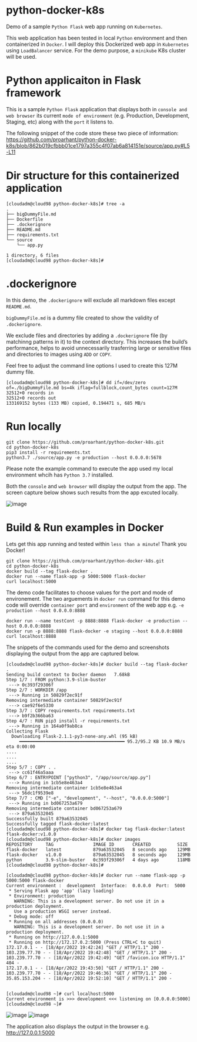 # python-docker-k8s
Demo of a sample `Python Flask` web app running on `Kubernetes`.

This web application has been tested in local `Python` environment and then containerized in `Docker`. I will deploy this Dockerized web app in `Kubernetes` using `LoadBalancer` service. For the demo purpose, a `minikube` K8s cluster will be used.

# Python applicaiton in Flask framework
This is a sample `Python Flask` application that displays both in `console and web browser` its current `mode of environment` (e.g. Production, Development, Staging, etc) along with the `port` it listens to.

The following snippet of the code store these two piece of information: 
https://github.com/proarhant/python-docker-k8s/blob/862b019cfbbb01ce1797a355c4f07ab6a814151e/source/app.py#L5-L11

# Dir structure for this containerized application
```
[cloudadm@cloud98 python-docker-k8s]# tree -a
.
├── bigDummyFile.md
├── Dockerfile
├── .dockerignore
├── README.md
├── requirements.txt
└── source
    └── app.py

1 directory, 6 files
[cloudadm@cloud98 python-docker-k8s]#
```

# .dockerignore
In this demo, the `.dockerignore` will exclude all markdown files except `README.md`.

`bigDummyFile.md` is a dummy file created to show the validity of `.dockerignore`. 

We exclude files and directories by adding a `.dockerignore` file (by matchinng patterns in it) to the context directory. This increases the build’s 
performance, helps to avoid unnecessarily trasferring large or sensitive files and directories to images using `ADD` or `COPY`.

Feel free to adjust the command line options I used to create this 127M dummy file.

```
[cloudadm@cloud98 python-docker-k8s]# dd if=/dev/zero of=./bigDummyFile.md bs=4k iflag=fullblock,count_bytes count=127M
32512+0 records in
32512+0 records out
133169152 bytes (133 MB) copied, 0.194471 s, 685 MB/s
```

# Run locally
```
git clone https://github.com/proarhant/python-docker-k8s.git
cd python-docker-k8s
pip3 install -r requirements.txt
python3.7 ./source/app.py -e production --host 0.0.0.0:5678
```

Please note the example command to execute the app used my local environment whcih has `Python 3.7` installed.

Both the `console` and `web browser` will display the output from the app. The screen capture below shows such results from the app excuted locally.

![image](https://user-images.githubusercontent.com/2681229/163913987-8b9714d6-6168-4a5f-b7f6-dae05a9c56ae.png)


# Build & Run examples in Docker
Lets get this app running and tested within `less than a minute`! Thank you Docker!

```
git clone https://github.com/proarhant/python-docker-k8s.git
cd python-docker-k8s
docker build --tag flask-docker .
docker run --name flask-app -p 5000:5000 flask-docker
curl localhost:5000
```

The demo code facilitates to choose values for the port and mode of environement.
The two arguements in `docker run` command for this demo code will override `container port` and `environment` of the web app e.g. `-e production --host 0.0.0.0:8888`

```
docker run --name testCont -p 8888:8888 flask-docker -e production --host 0.0.0.0:8888 
docker run -p 8888:8888 flask-docker -e staging --host 0.0.0.0:8888
curl localhost:8888
```

The snippets of the commands used for the demo and screenshots displaying the output from the app are captured below.
```
[cloudadm@cloud98 python-docker-k8s]# docker build --tag flask-docker .
Sending build context to Docker daemon   7.68kB
Step 1/7 : FROM python:3.9-slim-buster
 ---> 0c393f29306f
Step 2/7 : WORKDIR /app
 ---> Running in 50829f2ec91f
Removing intermediate container 50829f2ec91f
 ---> cae92f6e5330
Step 3/7 : COPY requirements.txt requirements.txt
 ---> b9f2b366ba63
Step 4/7 : RUN pip3 install -r requirements.txt
 ---> Running in 164a0f9ab8ca
Collecting Flask
  Downloading Flask-2.1.1-py3-none-any.whl (95 kB)
     ━━━━━━━━━━━━━━━━━━━━━━━━━━━━━━━━━━━━━━━━ 95.2/95.2 KB 10.9 MB/s eta 0:00:00
....
....
....
Step 5/7 : COPY . .
 ---> cc61f46a5aaa
Step 6/7 : ENTRYPOINT ["python3", "/app/source/app.py"]
 ---> Running in 1cb5e8e463a4
Removing intermediate container 1cb5e8e463a4
 ---> 56dc1f9539e8
Step 7/7 : CMD ["-e", "development", "--host", "0.0.0.0:5000"]
 ---> Running in bd067253a679
Removing intermediate container bd067253a679
 ---> 879a63532045
Successfully built 879a63532045
Successfully tagged flask-docker:latest
[cloudadm@cloud98 python-docker-k8s]# docker tag flask-docker:latest flask-docker:v1.0.0
[cloudadm@cloud98 python-docker-k8s]# docker images
REPOSITORY     TAG               IMAGE ID       CREATED          SIZE
flask-docker   latest            879a63532045   8 seconds ago    129MB
flask-docker   v1.0.0            879a63532045   8 seconds ago    129MB
python         3.9-slim-buster   0c393f29306f   4 days ago       118MB
[cloudadm@cloud98 python-docker-k8s]# 

[cloudadm@cloud98 python-docker-k8s]# docker run --name flask-app -p 5000:5000 flask-docker
Current environment :  development  Interface:  0.0.0.0  Port:  5000
 * Serving Flask app 'app' (lazy loading)
 * Environment: production
   WARNING: This is a development server. Do not use it in a production deployment.
   Use a production WSGI server instead.
 * Debug mode: off
 * Running on all addresses (0.0.0.0)
   WARNING: This is a development server. Do not use it in a production deployment.
 * Running on http://127.0.0.1:5000
 * Running on http://172.17.0.2:5000 (Press CTRL+C to quit)
172.17.0.1 - - [18/Apr/2022 19:42:24] "GET / HTTP/1.1" 200 -
103.239.77.70 - - [18/Apr/2022 19:42:48] "GET / HTTP/1.1" 200 -
103.239.77.70 - - [18/Apr/2022 19:42:49] "GET /favicon.ico HTTP/1.1" 404 -
172.17.0.1 - - [18/Apr/2022 19:43:50] "GET / HTTP/1.1" 200 -
103.239.77.70 - - [18/Apr/2022 19:46:36] "GET / HTTP/1.1" 200 -
35.85.153.204 - - [18/Apr/2022 19:52:10] "GET / HTTP/1.1" 200 -


[cloudadm@cloud98 ~]# curl localhost:5000
Current environment is >>> development <<< listening on [0.0.0.0:5000]
[cloudadm@cloud98 ~]#

```
![image](https://user-images.githubusercontent.com/2681229/163869040-ae781125-778f-4fea-a277-135a9489fc7c.png)
![image](https://user-images.githubusercontent.com/2681229/163870888-b62e1892-3402-4f26-877e-b6abbf0f3f0f.png)

The application also displays the output in the browser e.g. http://127.0.0.1:5000 
